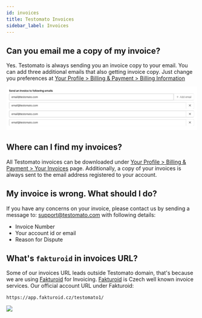 ```yaml
---
id: invoices
title: Testomato Invoices
sidebar_label: Invoices
---
```


## Can you email me a copy of my invoice?

Yes. Testomato is always sending you an invoice copy to your email. You can add three additional emails that also getting invoice copy.
Just change you preferences at [Your Profile > Billing & Payment > Billing Information](https://www.testomato.com/user/payments/billing)

![Invoice emails](/img/invoice-emails.png)  

##  Where can I find my invoices?
 
All Testomato invoices can be downloaded under [Your Profile > Billing & Payment > Your Invoices](https://www.testomato.com/user/payments/invoices) page.
Additionally, a copy of your invoices is always sent to the email address registered to your account. 

## My invoice is wrong. What should I do?

If you have any concerns on your invoice, please contact us by sending a message to: <support@testomato.com> with following details:
 
* Invoice Number
* Your account id or email
* Reason for Dispute

 
## What's `fakturoid` in invoices URL?

Some of our invoices URL leads outside Testomato domain, that's because we are using [Fakturoid](https://www.fakturoid.cz/) for Invoicing. 
[Fakturoid](https://www.fakturoid.cz/) is Czech well known invoice services. Our official account URL under Fakturoid:

```
https://app.fakturoid.cz/testomato1/
```

<img src="https://www.fakturoid.cz/images/fakturoid-logo/fakturoid-logo.png" width="180px" />

